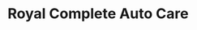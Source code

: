 ---
title: "Royal Complete Auto Care"
url: /moline-acres/royal-complete-auto-care/
shop: car repair
---